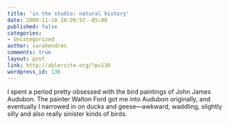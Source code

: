 ```yaml
---
title: 'in the studio: natural history'
date: 2009-11-10 10:20:57 -05:00
published: false
categories:
- Uncategorized
author: sarahendren
comments: true
layout: post
link: http://ablersite.org/?p=136
wordpress_id: 136
---
```


I spent a period pretty obsessed with the bird paintings of John James Audubon. The painter Walton Ford got me into Audubon originally, and eventually I narrowed in on ducks and geese—awkward, waddling, slightly silly and also really sinister kinds of birds.

